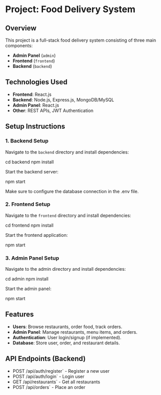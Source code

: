 # Project: Food Delivery System

## Overview
This project is a full-stack food delivery system consisting of three main components:
- **Admin Panel** (`admin`)
- **Frontend** (`frontend`)
- **Backend** (`backend`)

## Technologies Used
- **Frontend**: React.js
- **Backend**: Node.js, Express.js, MongoDB/MySQL
- **Admin Panel**: React.js 
- **Other**: REST APIs, JWT Authentication 

## Setup Instructions

### 1. Backend Setup
Navigate to the `backend` directory and install dependencies:

cd backend
npm install

Start the backend server:

npm start

Make sure to configure the database connection in the .env file.

### 2. Frontend Setup
Navigate to the `frontend` directory and install dependencies:

cd frontend
npm install

Start the frontend application:

npm start


### 3. Admin Panel Setup
Navigate to the admin directory and install dependencies:

cd admin
npm install

Start the admin panel:

npm start


## Features
- **Users**: Browse restaurants, order food, track orders.
- **Admin Panel**: Manage restaurants, menu items, and orders.
- **Authentication**: User login/signup (if implemented).
- **Database**: Store user, order, and restaurant details.

## API Endpoints (Backend)
- POST /api/auth/register` - Register a new user
- POST /api/auth/login` - Login user
- GET /api/restaurants` - Get all restaurants
- POST /api/orders` - Place an order



